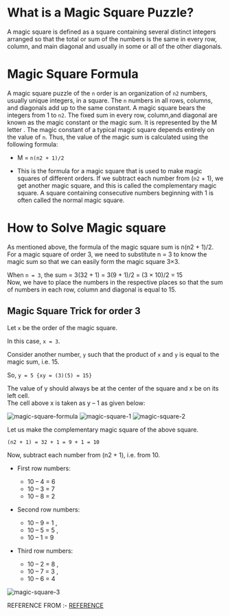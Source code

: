 # What is a Magic Square Puzzle?

A magic square is defined as a square containing several distinct integers arranged so that the total or sum of the numbers is the same in every row, column, and main diagonal and usually in some or all of the other diagonals.

# Magic Square Formula

A magic square puzzle of the `n` order is an organization of `n2` numbers, usually unique integers, in a square. The `n` numbers in all rows, columns, and diagonals add up to the same constant. A magic square bears the integers from 1 to `n2`. The fixed sum in every row, column,and diagonal are known as the magic constant or the magic sum. It is represented by the M letter . The magic constant of a typical magic square depends entirely on the value of `n`. Thus, the value of the magic sum is calculated using the following formula:

- M = `n(n2 + 1)/2`

- This is the formula for a magic square that is used to make magic squares of different orders. If we subtract each number from (`n2` + 1), we get another magic square, and this is called the complementary magic square. A square containing consecutive numbers beginning with 1 is often called the normal magic square.

# How to Solve Magic square

As mentioned above, the formula of the magic square sum is n(n2 + 1)/2.\
For a magic square of order 3, we need to substitute n = 3 to know the magic sum so that we can easily form the magic square 3×3.

When `n = 3`, the sum = 3(32 + 1) = 3(9 + 1)/2 = (3 × 10)/2 = 15\
Now, we have to place the numbers in the respective places so that the sum of numbers in each row, column and diagonal is equal to 15.

## Magic Square Trick for order 3

Let `x` be the order of the magic square.

In this case, `x = 3`.

Consider another number, `y` such that the product of `x` and `y` is equal to the magic sum, i.e. 15.

So, `y = 5 {xy = (3)(5) = 15}`

The value of y should always be at the center of the square and x be on its left cell.\
The cell above x is taken as y – 1 as given below:

![magic-square-formula](https://user-images.githubusercontent.com/106215707/192823452-3eea7074-c8f0-4b30-9e83-ef7fb6641a01.png)
![magic-square-1](https://user-images.githubusercontent.com/106215707/192823521-c992c61b-055a-4af8-b697-71fb0ed22566.png)
![magic-square-2](https://user-images.githubusercontent.com/106215707/192823583-8a375043-21d7-4a74-b2d8-119a6ca727eb.png)


Let us make the complementary magic square of the above square.

`(n2 + 1) = 32 + 1 = 9 + 1 = 10`

Now, subtract each number from (n2 + 1), i.e. from 10.

- First row numbers:
  - 10 – 4 = 6 
  - 10 – 3 = 7 
  - 10 – 8 = 2

- Second row numbers:
  - 10 – 9 = 1 , 
  - 10 – 5 = 5 , 
  - 10 – 1 = 9

- Third row numbers:
  - 10 – 2 = 8 , 
  - 10 – 7 = 3 , 
  - 10 – 6 = 4


![magic-square-3](https://user-images.githubusercontent.com/106215707/192823650-21655cfe-0b8f-4bcb-b7d0-76280770c615.png)



REFERENCE FROM :- [REFERENCE](https://byjus.com/maths/magic-square/)
